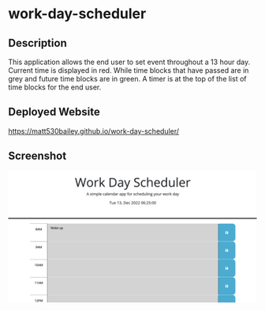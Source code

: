 # work-day-scheduler

## Description

This application allows the end user to set event throughout 
a 13 hour day. Current time is displayed in red. While time 
blocks that have passed are in grey and future time blocks 
are in green. A timer is at the top of the list of time 
blocks for the end user.

## Deployed Website

https://matt530bailey.github.io/work-day-scheduler/

## Screenshot

![Workday Scheduler Screenshot](/workdayScheduler.png "Deployed Site Screenshot") 